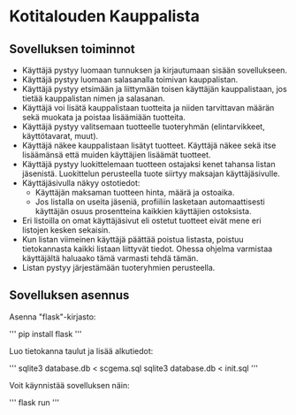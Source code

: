 # Kotitalouden Kauppalista

## Sovelluksen toiminnot
*  Käyttäjä pystyy luomaan tunnuksen ja kirjautumaan sisään sovellukseen.
*  Käyttäjä pystyy luomaan salasanalla toimivan kauppalistan.
*  Käyttäjä pystyy etsimään ja liittymään toisen käyttäjän kauppalistaan, jos tietää kauppalistan nimen ja salasanan.
*  Käyttäjä voi lisätä kauppalistaan tuotteita ja niiden tarvittavan määrän sekä muokata ja poistaa lisäämiään tuotteita.
*  Käyttäjä pystyy valitsemaan tuotteelle tuoteryhmän (elintarvikkeet, käyttötavarat, muut).
*  Käyttäjä näkee kauppalistaan lisätyt tuotteet. Käyttäjä näkee sekä itse lisäämänsä että muiden käyttäjien lisäämät tuotteet.
*  Käyttäjä pystyy luokittelemaan tuotteen ostajaksi kenet tahansa listan jäsenistä. Luokittelun perusteella tuote siirtyy maksajan käyttäjäsivulle.
*  Käyttäjäsivulla näkyy ostotiedot:
    - Käyttäjän maksaman tuotteen hinta, määrä ja ostoaika.
    - Jos listalla on useita jäseniä, profiiliin lasketaan automaattisesti käyttäjän osuus prosentteina kaikkien käyttäjien ostoksista.
*  Eri listoilla on omat käyttäjäsivut eli ostetut tuotteet eivät mene eri listojen kesken sekaisin.
*  Kun listan viimeinen käyttäjä päättää poistua listasta, poistuu tietokannasta kaikki listaan liittyvät tiedot. Ohessa ohjelma varmistaa käyttäjältä haluaako tämä varmasti tehdä tämän.
*  Listan pystyy järjestämään tuoteryhmien perusteella.

## Sovelluksen asennus

Asenna "flask"-kirjasto:

'''
pip install flask
'''

Luo tietokanna taulut ja lisää alkutiedot:


'''
sqlite3 database.db < scgema.sql
sqlite3 database.db < init.sql
'''

Voit käynnistää sovelluksen näin:

'''
flask run
'''